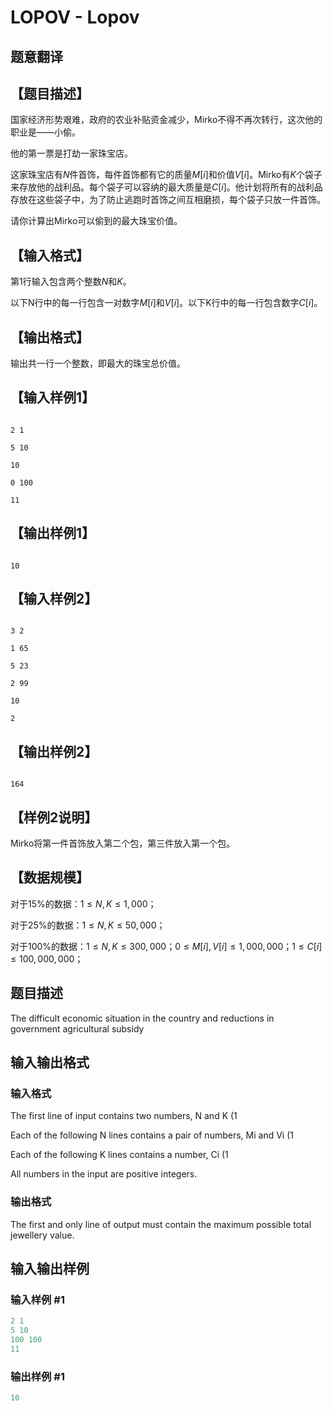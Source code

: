 # LOPOV - Lopov

## 题意翻译

## 【题目描述】

国家经济形势艰难，政府的农业补贴资金减少，Mirko不得不再次转行，这次他的职业是——小偷。

他的第一票是打劫一家珠宝店。

这家珠宝店有$N$件首饰，每件首饰都有它的质量$M[i]$和价值$V[i]$。Mirko有$K$个袋子来存放他的战利品。每个袋子可以容纳的最大质量是$C[i]$。他计划将所有的战利品存放在这些袋子中，为了防止逃跑时首饰之间互相磨损，每个袋子只放一件首饰。

请你计算出Mirko可以偷到的最大珠宝价值。

## 【输入格式】

第1行输入包含两个整数$N$和$K$。

以下N行中的每一行包含一对数字$M[i]$和$V[i]$。以下K行中的每一行包含数字$C[i]$。

## 【输出格式】

输出共一行一个整数，即最大的珠宝总价值。

## 【输入样例1】

```

2 1

5 10

10

0 100

11

```

## 【输出样例1】

```

10

```

## 【输入样例2】

```

3 2

1 65

5 23

2 99

10

2

```

## 【输出样例2】

```

164

```

## 【样例2说明】

Mirko将第一件首饰放入第二个包，第三件放入第一个包。

## 【数据规模】

对于15%的数据：$1\le N,K\le 1,000$；

对于25%的数据：$1\le N,K\le 50,000$；

对于100%的数据：$1\le N,K\le 300,000$；$0\le M[i],V[i]\le 1,000,000$；$1\le C[i]\le 100,000,000$；

## 题目描述

The difficult economic situation in the country and reductions in government agricultural subsidy

## 输入输出格式

### 输入格式

The first line of input contains two numbers, N and K (1

Each of the following N lines contains a pair of numbers, Mi and Vi (1

Each of the following K lines contains a number, Ci (1

All numbers in the input are positive integers.

### 输出格式

The first and only line of output must contain the maximum possible total jewellery value.

## 输入输出样例

### 输入样例 #1

```cpp
2 1 
5 10 
100 100 
11
```


### 输出样例 #1

```cpp
10
```


